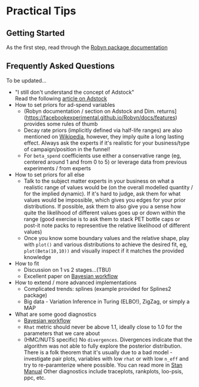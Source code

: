 # Practical Tips 

## Getting Started 
As the first step, read through the [Robyn package documentation](https://facebookexperimental.github.io/Robyn/docs/quick-start/)

## Frequently Asked Questions
To be updated...
- "I still don't understand the concept of Adstock" \
  Read the following [article on Adstock](https://www.fastcompany.com/1665084/how-long-does-your-ad-have-impact)
- How to set priors for ad-spend variables
    - (Robyn documentation / section on Adstock and Dim. returns](https://facebookexperimental.github.io/Robyn/docs/features) provides some rules of thumb
    - Decay rate priors (implicitly defined via half-life ranges) are also mentioned on [Wikipedia](https://en.wikipedia.org/wiki/Advertising_adstock), however, they imply quite a long lasting effect. Always ask the experts if it's realistic for your business/type of campaign/position in the funnel!
    - For `beta_spend` coefficients use either a conservative range (eg, centered around 1 and from 0 to 5) or leverage data from previous experiments / from experts
- How to set priors for all else
    - Talk to the subject matter experts in your business on what a realistic range of values would be (on the overall modelled quantity / for the implied dynamic). If it's hard to judge, ask them for what values would be impossible, which gives you edges for your prior distributions. If possible, ask them to also give you a sense how quite the likelihood of different values goes up or down within the range (good exercise is to ask them to stack PET bottle caps or post-it note packs to representive the relative likelihood of different values)
    - Once you know some boundary values and the relative shape, play with `plot()` and various distributions to achieve the desired fit, eg, `plot(Beta(10,10))` and visually inspect if it matches the provided knowledge
- How to fit
    - Discussion on 1 vs 2 stages...(TBU)
    - Excellent paper on [Bayesian workflow](http://www.stat.columbia.edu/~gelman/research/unpublished/Bayesian_Workflow_article.pdf)
- How to extend / more advanced implementations
    - Complicated trends: splines (example provided for Splines2 package)
    - Big data - Variation Inference in Turing (ELBO!), ZigZag, or simply a MAP
- What are some good diagnostics
    - [Bayesian workflow](http://www.stat.columbia.edu/~gelman/research/unpublished/Bayesian_Workflow_article.pdf)
    - `Rhat` metric should never be above 1.1, ideally close to 1.0 for the parameters that we care about
    - (HMC/NUTS specific) No `divergences`. Divergences indicate that the algorithm was not able to fully explore the posterior distribution. There is a folk theorem that it's usually due to a bad model - investigate pair plots, variables with low `rhat` or with low `n_eff` and try to re-paramterize where possible. You can read more in [Stan Manual](https://mc-stan.org/docs/2_19/reference-manual/divergent-transitions)
    Other diagnostics include traceplots, rankplots, loo-psis, ppc, etc. 